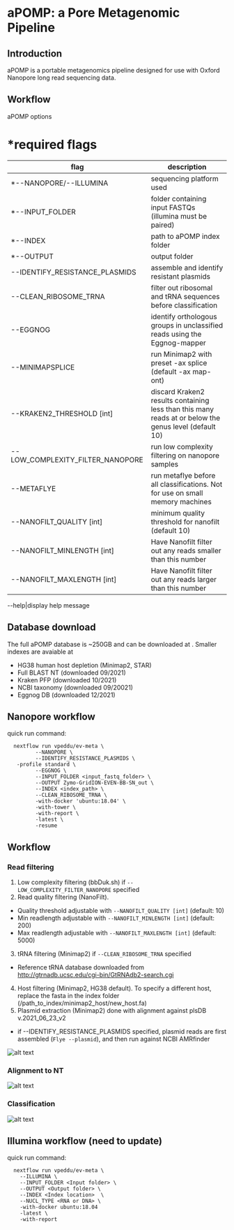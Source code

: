 # aPOMP: a Pore Metagenomic Pipeline

## Introduction
aPOMP is a portable metagenomics pipeline designed for use with Oxford Nanopore long read sequencing data. 

## Workflow 
aPOMP options 

# *required flags
flag| description
-----|-----
*--NANOPORE/--ILLUMINA|sequencing platform used
*--INPUT\_FOLDER|folder containing input FASTQs (illumina must be paired)  
*--INDEX|path to aPOMP index folder
*--OUTPUT|output folder
--IDENTIFY\_RESISTANCE\_PLASMIDS|assemble and identify resistant plasmids 
--CLEAN\_RIBOSOME\_TRNA|filter out ribosomal and tRNA sequences before classification 
--EGGNOG|identify orthologous groups in unclassified reads using  the Eggnog-mapper
--MINIMAPSPLICE|run Minimap2 with preset -ax splice (default -ax map-ont)
--KRAKEN2\_THRESHOLD [int]|discard Kraken2 results containing less than this many reads at or below the genus level (default 10)
--LOW_COMPLEXITY_FILTER_NANOPORE|run low complexity filtering on nanopore samples
--METAFLYE|run metaflye before all classifications. Not for use on small memory machines
--NANOFILT\_QUALITY [int]|minimum quality threshold for nanofilt (default 10) 
--NANOFILT_MINLENGTH [int]| Have Nanofilt filter out any reads smaller than this number 
--NANOFILT_MAXLENGTH [int]| Have Nanofilt filter out any reads larger than this number 

--help|display help message
## Database download 
The full aPOMP database is ~250GB and can be downloaded at <insert tarball link>. Smaller indexes are avaiable at <build smaller indexes>
* HG38 human host depletion (Minimap2, STAR)
* Full BLAST NT (downloaded 09/2021)
* Kraken PFP (downloaded 10/2021) 
* NCBI taxonomy (downloaded 09/20021)
* Eggnog DB (downloaded 12/2021)

## Nanopore workflow
quick run command:  
```
  nextflow run vpeddu/ev-meta \		
		 --NANOPORE \
		 --IDENTIFY_RESISTANCE_PLASMIDS \
   -profile standard \
		 --EGGNOG \
		 --INPUT_FOLDER <input_fastq_folder> \
		 --OUTPUT Zymo-GridION-EVEN-BB-SN_out \
		 --INDEX <index_path> \
		 --CLEAN_RIBOSOME_TRNA \
		 -with-docker 'ubuntu:18.04' \
		 -with-tower \
		 -with-report \
		 -latest \
		 -resume
```
## Workflow 
### Read filtering 
1. Low complexity filtering (bbDuk.sh) if `--LOW_COMPLEXITY_FILTER_NANOPORE` specified
2. Read quality filtering (NanoFilt). 
  * Quality threshold adjustable with `--NANOFILT_QUALITY [int]` (default: 10) 
  * Min readlength adjustable with `--NANOFILT_MINLENGTH [int]` (default: 200)
  * Max readlength adjustable with `--NANOFILT_MAXLENGTH [int]` (default: 5000)
3. tRNA filtering (Minimap2) if `--CLEAN_RIBOSOME_TRNA` specified 
  * Reference tRNA database downloaded from http://gtrnadb.ucsc.edu/cgi-bin/GtRNAdb2-search.cgi
4. Host filtering (Minimap2, HG38 default). To specify a different host, replace the fasta in the index folder (/path_to_index/minimap2_host/new_host.fa) 
5. Plasmid extraction (Minimap2) done with alignment against plsDB v.2021_06_23_v2
  * if --IDENTIFY_RESISTANCE_PLASMIDS specified, plasmid reads are first assembled (`Flye --plasmid`), and then run against NCBI AMRfinder 

![alt text](https://github.com/vpeddu/ev-meta/blob/main/img/read_filtering.png)

### Alignment to NT 
![alt text](https://github.com/vpeddu/ev-meta/blob/main/img/alignment.png)
### Classification 
![alt text](https://github.com/vpeddu/ev-meta/blob/main/img/classification.png)

## Illumina workflow (need to update)
quick run command:  
```
  nextflow run vpeddu/ev-meta \
    --ILLUMINA \
	--INPUT_FOLDER <Input folder> \
	--OUTPUT <Output folder> \
	--INDEX <Index location>  \
	--NUCL_TYPE <RNA or DNA> \
	-with-docker ubuntu:18.04 
    -latest \
    -with-report 
```

